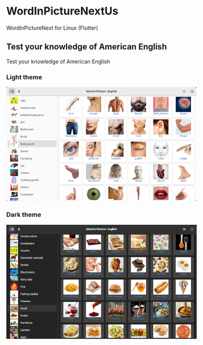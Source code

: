 # WordInPictureNextUs
WordInPictureNext for Linux (Flutter)

## Test your knowledge of American English

Test your knowledge of American English

### Light theme
![wordinpicturenext_en01.png](/screenshots/wordinpicturenext_en01.png)

### Dark theme
![wordinpicturenext_en02.png](/screenshots/wordinpicturenext_en02.png)
